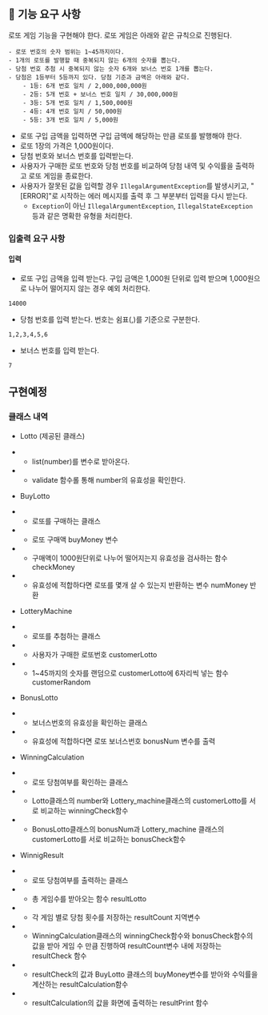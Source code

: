 ## 🚀 기능 요구 사항

로또 게임 기능을 구현해야 한다. 로또 게임은 아래와 같은 규칙으로 진행된다.

```
- 로또 번호의 숫자 범위는 1~45까지이다.
- 1개의 로또를 발행할 때 중복되지 않는 6개의 숫자를 뽑는다.
- 당첨 번호 추첨 시 중복되지 않는 숫자 6개와 보너스 번호 1개를 뽑는다.
- 당첨은 1등부터 5등까지 있다. 당첨 기준과 금액은 아래와 같다.
    - 1등: 6개 번호 일치 / 2,000,000,000원
    - 2등: 5개 번호 + 보너스 번호 일치 / 30,000,000원
    - 3등: 5개 번호 일치 / 1,500,000원
    - 4등: 4개 번호 일치 / 50,000원
    - 5등: 3개 번호 일치 / 5,000원
```

- 로또 구입 금액을 입력하면 구입 금액에 해당하는 만큼 로또를 발행해야 한다.
- 로또 1장의 가격은 1,000원이다.
- 당첨 번호와 보너스 번호를 입력받는다.
- 사용자가 구매한 로또 번호와 당첨 번호를 비교하여 당첨 내역 및 수익률을 출력하고 로또 게임을 종료한다.
- 사용자가 잘못된 값을 입력할 경우 `IllegalArgumentException`를 발생시키고, "[ERROR]"로 시작하는 에러 메시지를 출력 후 그 부분부터 입력을 다시 받는다.
    - `Exception`이 아닌 `IllegalArgumentException`, `IllegalStateException` 등과 같은 명확한 유형을 처리한다.

### 입출력 요구 사항

#### 입력

- 로또 구입 금액을 입력 받는다. 구입 금액은 1,000원 단위로 입력 받으며 1,000원으로 나누어 떨어지지 않는 경우 예외 처리한다.

```
14000
```

- 당첨 번호를 입력 받는다. 번호는 쉼표(,)를 기준으로 구분한다.

```
1,2,3,4,5,6
```

- 보너스 번호를 입력 받는다.

```
7
```

## 구현예정
### 클래스 내역
- Lotto (제공된 클래스)
- - list(number)를 변수로 받아온다.
- - validate 함수롤 통해 number의 유효성을 확인한다.

- BuyLotto
- - 로또를 구매하는 클래스
- - 로또 구매액 buyMoney 변수
- - 구매액이 1000원단위로 나누어 떨어지는지 유효성을 검사하는 함수 checkMoney
- - 유효성에 적합하다면 로또를 몇개 살 수 있는지 반환하는 변수 numMoney 반환

- LotteryMachine
- - 로또를 추첨하는 클래스
- - 사용자가 구매한 로또번호 <List> customerLotto
- - 1~45까지의 숫자를 랜덤으로 customerLotto에 6자리씩 넣는 함수 customerRandom

- BonusLotto
- - 보너스번호의 유효성을 확인하는 클래스
- - 유효성에 적합하다면 로또 보너스번호 bonusNum 변수를 출력

- WinningCalculation
- - 로또 당첨여부를 확인하는 클래스
- - Lotto클래스의 number와 Lottery_machine클래스의 customerLotto를 서로 비교하는 winningCheck함수
- - BonusLotto클래스의 bonusNum과 Lottery_machine 클래스의 customerLotto를 서로 비교하는 bonusCheck함수

- WinnigResult
- - 로또 당첨여부를 출력하는 클래스
- - 총 게임수를 받아오는 함수 resultLotto
- - 각 게임 별로 당첨 횟수를 저장하는 resultCount 지역변수
- - WinningCalculation클래스의 winningCheck함수와 bonusCheck함수의 값을 받아 게임 수 만큼 진행하여 resultCount변수 내에 저장하는 resultCheck 함수
- - resultCheck의 값과 BuyLotto 클래스의 buyMoney변수를 받아와 수익률을 계산하는 resultCalculation함수
- - resultCalculation의 값을  화면에 출력하는 resultPrint 함수
